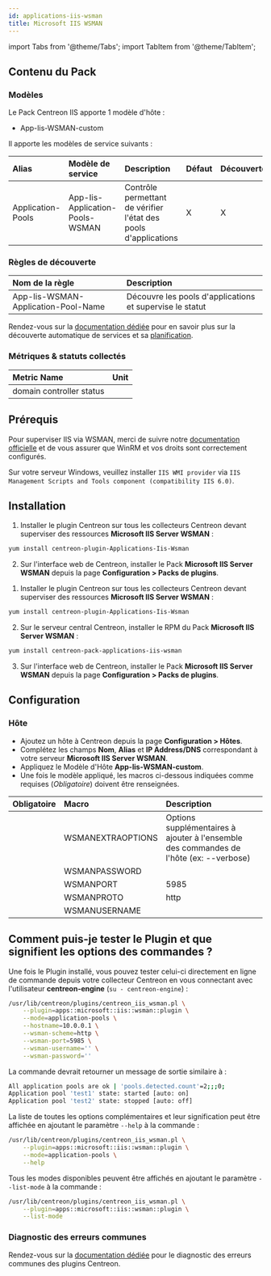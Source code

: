 ```yaml
---
id: applications-iis-wsman
title: Microsoft IIS WSMAN
---
```


import Tabs from '@theme/Tabs';
import TabItem from '@theme/TabItem';

## Contenu du Pack

### Modèles

Le Pack Centreon IIS apporte 1 modèle d'hôte :

* App-Iis-WSMAN-custom

Il apporte les modèles de service suivants :

| Alias             | Modèle de service               | Description                                                     | Défaut | Découverte |
|:------------------|:--------------------------------|:----------------------------------------------------------------|:-------|:-----------|
| Application-Pools | App-Iis-Application-Pools-WSMAN | Contrôle permettant de vérifier l'état des pools d'applications | X      | X          |

### Règles de découverte

<Tabs groupId="sync">
<TabItem value="Service" label="Service">

| Nom de la règle                     | Description                                              |
|:------------------------------------|:---------------------------------------------------------|
| App-Iis-WSMAN-Application-Pool-Name | Découvre les pools d'applications et supervise le statut |

Rendez-vous sur la [documentation dédiée](/docs/monitoring/discovery/services-discovery)
pour en savoir plus sur la découverte automatique de services et sa [planification](https://docs.centreon.com/fr/docs/monitoring/discovery/services-discovery/#r%C3%A8gles-de-d%C3%A9couverte).

</TabItem>
</Tabs>

### Métriques & statuts collectés

<Tabs groupId="metrics">
<TabItem value="Dcdiag" label="Dcdiag">

| Metric Name              | Unit  |
|:-------------------------|:------|
| domain controller status |       |

</TabItem>
</Tabs>

## Prérequis

Pour superviser IIS via WSMAN, merci de suivre notre [documentation officielle](../getting-started/how-to-guides/windows-winrm-wsman-tutorial.md) et de vous assurer que WinRM et vos droits sont correctement configurés.

Sur votre serveur Windows, veuillez installer `IIS WMI provider` via `IIS Management Scripts and Tools component (compatibility IIS 6.0)`.

## Installation

<Tabs groupId="sync">
<TabItem value="Online License" label="Online License">

1. Installer le plugin Centreon sur tous les collecteurs Centreon devant superviser des ressources **Microsoft IIS Server WSMAN** :

```bash
yum install centreon-plugin-Applications-Iis-Wsman
```

2. Sur l'interface web de Centreon, installer le Pack **Microsoft IIS Server WSMAN** depuis la page **Configuration > Packs de plugins**.

</TabItem>

<TabItem value="Offline License" label="Offline License">

1. Installer le plugin Centreon sur tous les collecteurs Centreon devant superviser des ressources **Microsoft IIS Server WSMAN** :

```bash
yum install centreon-plugin-Applications-Iis-Wsman
```

2. Sur le serveur central Centreon, installer le RPM du Pack **Microsoft IIS Server WSMAN** :

```bash
yum install centreon-pack-applications-iis-wsman
```

3. Sur l'interface web de Centreon, installer le Pack **Microsoft IIS Server WSMAN** depuis la page **Configuration > Packs de plugins**.

</TabItem>
</Tabs>

## Configuration

### Hôte

* Ajoutez un hôte à Centreon depuis la page **Configuration > Hôtes**.
* Complétez les champs **Nom**, **Alias** et **IP Address/DNS** correspondant à votre serveur **Microsoft IIS Server WSMAN**.
* Appliquez le Modèle d'Hôte **App-Iis-WSMAN-custom**.
* Une fois le modèle appliqué, les macros ci-dessous indiquées comme requises (*Obligatoire*) doivent être renseignées.

| Obligatoire | Macro             | Description                                                                            |
|:------------|:------------------|:---------------------------------------------------------------------------------------|
|             | WSMANEXTRAOPTIONS | Options supplémentaires à ajouter à l'ensemble des commandes de l'hôte (ex: --verbose) |
|             | WSMANPASSWORD     |                                                                                        |
|             | WSMANPORT         | 5985                                                                                   |
|             | WSMANPROTO        | http                                                                                   |
|             | WSMANUSERNAME     |                                                                                        |

## Comment puis-je tester le Plugin et que signifient les options des commandes ?

Une fois le Plugin installé, vous pouvez tester celui-ci directement en ligne
de commande depuis votre collecteur Centreon en vous connectant avec
l'utilisateur **centreon-engine** (`su - centreon-engine`) :

```bash
/usr/lib/centreon/plugins/centreon_iis_wsman.pl \
    --plugin=apps::microsoft::iis::wsman::plugin \
    --mode=application-pools \
    --hostname=10.0.0.1 \
    --wsman-scheme=http \
    --wsman-port=5985 \
    --wsman-username='' \
    --wsman-password=''
```

La commande devrait retourner un message de sortie similaire à :

```bash
All application pools are ok | 'pools.detected.count'=2;;;0;
Application pool 'test1' state: started [auto: on]
Application pool 'test2' state: stopped [auto: off]
```

La liste de toutes les options complémentaires et leur signification peut être
affichée en ajoutant le paramètre `--help` à la commande :

```bash
/usr/lib/centreon/plugins/centreon_iis_wsman.pl \
    --plugin=apps::microsoft::iis::wsman::plugin \
    --mode=application-pools \
    --help
```

Tous les modes disponibles peuvent être affichés en ajoutant le paramètre
`--list-mode` à la commande :

```bash
/usr/lib/centreon/plugins/centreon_iis_wsman.pl \
    --plugin=apps::microsoft::iis::wsman::plugin \
    --list-mode
```

### Diagnostic des erreurs communes

Rendez-vous sur la [documentation dédiée](../getting-started/how-to-guides/troubleshooting-plugins.md)
pour le diagnostic des erreurs communes des plugins Centreon.
